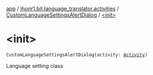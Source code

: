 [app](../../index.md) / [jhonr1.bit.language_translator.activities](../index.md) / [CustomLanguageSettingsAlertDialog](index.md) / [&lt;init&gt;](./-init-.md)

# &lt;init&gt;

`CustomLanguageSettingsAlertDialog(activity: `[`Activity`](https://developer.android.com/reference/android/app/Activity.html)`)`

Language setting class

